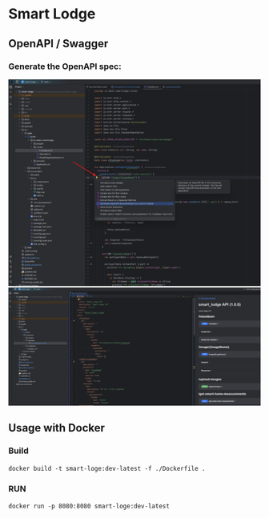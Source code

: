 # Smart Lodge

## OpenAPI / Swagger

### Generate the OpenAPI spec:
![Generate_OpenAPI_Spec_INTELLIJ.png](.assets/Generate_OpenAPI_Spec_INTELLIJ.png)
![OpenAPI_documentation.yaml_INTELLIJ.png](.assets/OpenAPI_documentation.yaml_INTELLIJ.png)

## Usage with Docker

### Build

```shell
docker build -t smart-loge:dev-latest -f ./Dockerfile .
```

### RUN

```shell
docker run -p 8080:8080 smart-loge:dev-latest
```
